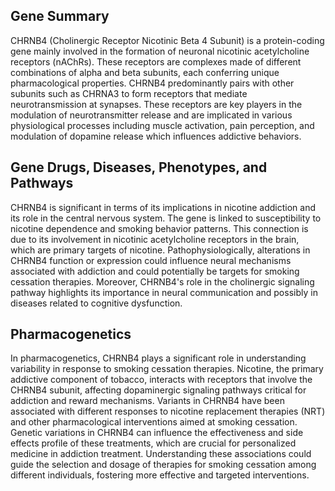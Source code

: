 ## Gene Summary
CHRNB4 (Cholinergic Receptor Nicotinic Beta 4 Subunit) is a protein-coding gene mainly involved in the formation of neuronal nicotinic acetylcholine receptors (nAChRs). These receptors are complexes made of different combinations of alpha and beta subunits, each conferring unique pharmacological properties. CHRNB4 predominantly pairs with other subunits such as CHRNA3 to form receptors that mediate neurotransmission at synapses. These receptors are key players in the modulation of neurotransmitter release and are implicated in various physiological processes including muscle activation, pain perception, and modulation of dopamine release which influences addictive behaviors.

## Gene Drugs, Diseases, Phenotypes, and Pathways
CHRNB4 is significant in terms of its implications in nicotine addiction and its role in the central nervous system. The gene is linked to susceptibility to nicotine dependence and smoking behavior patterns. This connection is due to its involvement in nicotinic acetylcholine receptors in the brain, which are primary targets of nicotine. Pathophysiologically, alterations in CHRNB4 function or expression could influence neural mechanisms associated with addiction and could potentially be targets for smoking cessation therapies. Moreover, CHRNB4's role in the cholinergic signaling pathway highlights its importance in neural communication and possibly in diseases related to cognitive dysfunction.

## Pharmacogenetics
In pharmacogenetics, CHRNB4 plays a significant role in understanding variability in response to smoking cessation therapies. Nicotine, the primary addictive component of tobacco, interacts with receptors that involve the CHRNB4 subunit, affecting dopaminergic signaling pathways critical for addiction and reward mechanisms. Variants in CHRNB4 have been associated with different responses to nicotine replacement therapies (NRT) and other pharmacological interventions aimed at smoking cessation. Genetic variations in CHRNB4 can influence the effectiveness and side effects profile of these treatments, which are crucial for personalized medicine in addiction treatment. Understanding these associations could guide the selection and dosage of therapies for smoking cessation among different individuals, fostering more effective and targeted interventions.